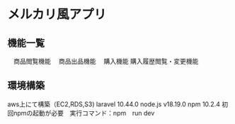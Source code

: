 # メルカリ風アプリ

## 機能一覧
　商品閲覧機能
　商品出品機能
　購入機能
 購入履歴閲覧・変更機能
 
## 環境構築
aws上にて構築（EC2,RDS,S3)
laravel 10.44.0
node.js v18.19.0
npm 10.2.4
初回npmの起動が必要　実行コマンド：npm　run dev
